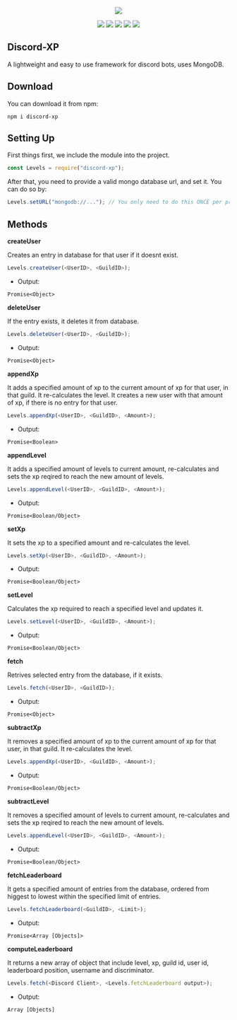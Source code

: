 <p align="center"><a href="https://nodei.co/npm/discord-xp/"><img src="https://nodei.co/npm/discord-xp.png"></a></p>
<p align="center"><img src="https://img.shields.io/npm/v/discord-xp"> <img src="https://img.shields.io/github/repo-size/MrAugu/discord-xp"> <img src="https://img.shields.io/npm/l/discord-xp"> <img src="https://img.shields.io/github/contributors/MrAugu/discord-xp"> <img src="https://img.shields.io/github/package-json/dependency-version/MrAugu/discord-xp/mongoose"></p>

## Discord-XP
A lightweight and easy to use framework for discord bots, uses MongoDB.

## Download
You can download it from npm:
```cli
npm i discord-xp
```

## Setting Up
First things first, we include the module into the project.
```js
const Levels = require("discord-xp");
```
After that, you need to provide a valid mongo database url, and set it. You can do so by:
```js
Levels.setURL("mongodb://..."); // You only need to do this ONCE per process.
```

## Methods
**createUser**

Creates an entry in database for that user if it doesnt exist.
```js
Levels.createUser(<UserID>, <GuildID>);
```
- Output:
```
Promise<Object>
```
**deleteUser**

If the entry exists, it deletes it from database.
```js
Levels.deleteUser(<UserID>, <GuildID>);
```
- Output:
```
Promise<Object>
```
**appendXp**

It adds a specified amount of xp to the current amount of xp for that user, in that guild. It re-calculates the level. It creates a new user with that amount of xp, if there is no entry for that user. 
```js
Levels.appendXp(<UserID>, <GuildID>, <Amount>);
```
- Output:
```
Promise<Boolean>
```
**appendLevel**

It adds a specified amount of levels to current amount, re-calculates and sets the xp reqired to reach the new amount of levels. 
```js
Levels.appendLevel(<UserID>, <GuildID>, <Amount>);
```
- Output:
```
Promise<Boolean/Object>
```
**setXp**

It sets the xp to a specified amount and re-calculates the level.
```js
Levels.setXp(<UserID>, <GuildID>, <Amount>);
```
- Output:
```
Promise<Boolean/Object>
```
**setLevel**

Calculates the xp required to reach a specified level and updates it.
```js
Levels.setLevel(<UserID>, <GuildID>, <Amount>);
```
- Output:
```
Promise<Boolean/Object>
```
**fetch**

Retrives selected entry from the database, if it exists.
```js
Levels.fetch(<UserID>, <GuildID>);
```
- Output:
```
Promise<Object>
```
**subtractXp**

It removes a specified amount of xp to the current amount of xp for that user, in that guild. It re-calculates the level.
```js
Levels.appendXp(<UserID>, <GuildID>, <Amount>);
```
- Output:
```
Promise<Boolean/Object>
```
**subtractLevel**

It removes a specified amount of levels to current amount, re-calculates and sets the xp reqired to reach the new amount of levels. 
```js
Levels.appendLevel(<UserID>, <GuildID>, <Amount>);
```
- Output:
```
Promise<Boolean/Object>
```
**fetchLeaderboard**

It gets a specified amount of entries from the database, ordered from higgest to lowest within the specified limit of entries.
```js
Levels.fetchLeaderboard(<GuildID>, <Limit>);
```
- Output:
```
Promise<Array [Objects]>
```
**computeLeaderboard**

It returns a new array of object that include level, xp, guild id, user id, leaderboard position, username and discriminator.
```js
Levels.fetch(<Discord Client>, <Levels.fetchLeaderboard output>);
```
- Output:
```
Array [Objects]
```

